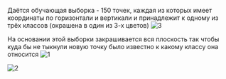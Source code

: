Даётся обучающая выборка - 150 точек, каждая из которых имеет координаты по горизонтали и вертикали и принадлежит к одному из трёх классов (окрашена в один из 3-х цветов)
![3](https://user-images.githubusercontent.com/33224690/34327795-c89622ca-e882-11e7-9ee4-dbb1b6873f29.png)

На основании этой выборки закрашивается вся плоскость так чтобы куда бы не тыкнули новую точку было известно к какому классу она относится
![1](https://user-images.githubusercontent.com/33224690/33842719-32163740-de50-11e7-9fa6-c2b28a04b75d.png)

![2](https://user-images.githubusercontent.com/33224690/34325774-9d4b3eb6-e850-11e7-9d0c-42172a99abb0.png)
